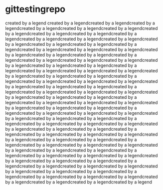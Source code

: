 # gittestingrepo
created by a legend
created by a legendcreated by a legendcreated by a legendcreated by a legendcreated by a legendcreated by a legendcreated by a legendcreated by a legendcreated by a legendcreated by a legendcreated by a legendcreated by a legendcreated by a legendcreated by a legendcreated by a legendcreated by a legendcreated by a legendcreated by a legendcreated by a legendcreated by a legendcreated by a legendcreated by a legendcreated by a legendcreated by a legendcreated by a legendcreated by a legendcreated by a legendcreated by a legendcreated by a legendcreated by a legendcreated by a legendcreated by a legendcreated by a legendcreated by a legendcreated by a legendcreated by a legendcreated by a legendcreated by a legendcreated by a legendcreated by a legendcreated by a legendcreated by a legendcreated by a legendcreated by a legendcreated by a legendcreated by a legendcreated by a legendcreated by a legendcreated by a legendcreated by a legendcreated by a legendcreated by a legendcreated by a legendcreated by a legendcreated by a legendcreated by a legendcreated by a legendcreated by a legendcreated by a legendcreated by a legendcreated by a legendcreated by a legendcreated by a legendcreated by a legendcreated by a legendcreated by a legendcreated by a legendcreated by a legendcreated by a legendcreated by a legendcreated by a legendcreated by a legendcreated by a legendcreated by a legendcreated by a legendcreated by a legendcreated by a legendcreated by a legendcreated by a legendcreated by a legendcreated by a legendcreated by a legendcreated by a legendcreated by a legendcreated by a legendcreated by a legendcreated by a legendcreated by a legendcreated by a legendcreated by a legendcreated by a legendcreated by a legendcreated by a legendcreated by a legendcreated by a legendcreated by a legendcreated by a legendcreated by a legendcreated by a legendcreated by a legendcreated by a legendcreated by a legendcreated by a legendcreated by a legendcreated by a legendcreated by a legendcreated by a legendcreated by a legend
